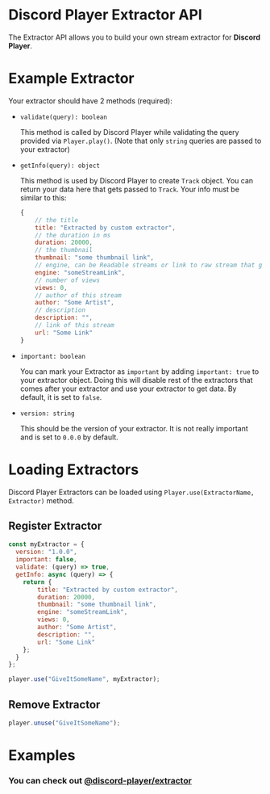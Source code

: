 # Discord Player Extractor API
The Extractor API allows you to build your own stream extractor for **Discord Player**.

# Example Extractor
Your extractor should have 2 methods (required):
 - `validate(query): boolean`
   
   This method is called by Discord Player while validating the query provided via `Player.play()`. (Note that only `string` queries are passed to your extractor)

 - `getInfo(query): object`
   
   This method is used by Discord Player to create `Track` object. You can return your data here that gets passed to `Track`.
   Your info must be similar to this:

    ```js
    {
        // the title
        title: "Extracted by custom extractor",
        // the duration in ms
        duration: 20000,
        // the thumbnail
        thumbnail: "some thumbnail link",
        // engine, can be Readable streams or link to raw stream that gets played
        engine: "someStreamLink",
        // number of views
        views: 0,
        // author of this stream
        author: "Some Artist",
        // description
        description: "",
        // link of this stream
        url: "Some Link"
    }
    ```
 - `important: boolean`
   
   You can mark your Extractor as `important` by adding `important: true` to your extractor object. Doing this will disable rest of the extractors that comes after your extractor and use your extractor to get data. By default, it is set to `false`.

 - `version: string`

   This should be the version of your extractor. It is not really important and is set to `0.0.0` by default.

# Loading Extractors
Discord Player Extractors can be loaded using `Player.use(ExtractorName, Extractor)` method.

## Register Extractor

```js
const myExtractor = {
  version: "1.0.0",
  important: false,
  validate: (query) => true,
  getInfo: async (query) => {
    return {
        title: "Extracted by custom extractor",
        duration: 20000,
        thumbnail: "some thumbnail link",
        engine: "someStreamLink",
        views: 0,
        author: "Some Artist",
        description: "",
        url: "Some Link"
    };
  }
};

player.use("GiveItSomeName", myExtractor);
```

## Remove Extractor

```js
player.unuse("GiveItSomeName");
```

# Examples
### You can check out **[@discord-player/extractor](https://github.com/Snowflake107/discord-player-extractors)**